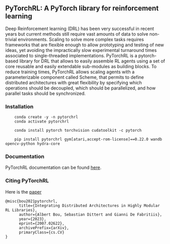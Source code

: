 ## PyTorchRL: A PyTorch library for reinforcement learning

Deep Reinforcement learning (DRL) has been very successful in recent years but current methods still require vast amounts of data to solve non-trivial environments. Scaling to solve more complex tasks requires frameworks that are flexible enough to allow prototyping and testing of new ideas, yet avoiding the impractically slow experimental turnaround times associated to single-threaded implementations. PyTorchRL is a pytorch-based library for DRL that allows to easily assemble RL agents using a set of core reusable and easily extendable sub-modules as building blocks. To reduce training times, PyTorchRL allows scaling agents with a parameterizable component called Scheme, that permits to define distributed architectures with great flexibility by specifying which operations should be decoupled, which should be parallelized, and how parallel tasks should be synchronized.

### Installation

```
    conda create -y -n pytorchrl
    conda activate pytorchrl

    conda install pytorch torchvision cudatoolkit -c pytorch

    pip install pytorchrl gym[atari,accept-rom-license]==0.22.0 wandb opencv-python hydra-core
```

### Documentation

PyTorchRL documentation can be found [here](https://pytorchrl.readthedocs.io/en/latest/).

### Citing PyTorchRL

Here is the [paper](https://arxiv.org/abs/2007.02622)

```
@misc{bou2021pytorchrl,
      title={Integrating Distributed Architectures in Highly Modular RL Libraries},
      author={Albert Bou, Sebastian Dittert and Gianni De Fabritiis},
      year={2023},
      eprint={2007.02622},
      archivePrefix={arXiv},
      primaryClass={cs.CV}
}
```
